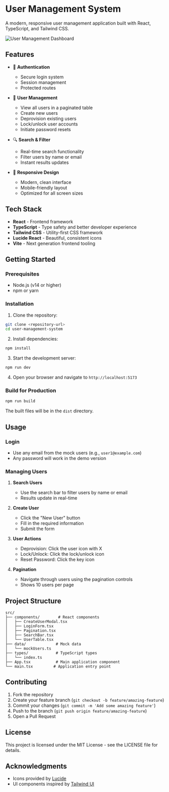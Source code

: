 # User Management System

A modern, responsive user management application built with React, TypeScript, and Tailwind CSS.

![User Management Dashboard](https://images.unsplash.com/photo-1454165804606-c3d57bc86b40?auto=format&fit=crop&q=80&w=2000)

## Features

- 🔐 **Authentication**
  - Secure login system
  - Session management
  - Protected routes

- 👥 **User Management**
  - View all users in a paginated table
  - Create new users
  - Deprovision existing users
  - Lock/unlock user accounts
  - Initiate password resets

- 🔍 **Search & Filter**
  - Real-time search functionality
  - Filter users by name or email
  - Instant results updates

- 📱 **Responsive Design**
  - Modern, clean interface
  - Mobile-friendly layout
  - Optimized for all screen sizes

## Tech Stack

- **React** - Frontend framework
- **TypeScript** - Type safety and better developer experience
- **Tailwind CSS** - Utility-first CSS framework
- **Lucide React** - Beautiful, consistent icons
- **Vite** - Next generation frontend tooling

## Getting Started

### Prerequisites

- Node.js (v14 or higher)
- npm or yarn

### Installation

1. Clone the repository:
```bash
git clone <repository-url>
cd user-management-system
```

2. Install dependencies:
```bash
npm install
```

3. Start the development server:
```bash
npm run dev
```

4. Open your browser and navigate to `http://localhost:5173`

### Build for Production

```bash
npm run build
```

The built files will be in the `dist` directory.

## Usage

### Login

- Use any email from the mock users (e.g., `user1@example.com`)
- Any password will work in the demo version

### Managing Users

1. **Search Users**
   - Use the search bar to filter users by name or email
   - Results update in real-time

2. **Create User**
   - Click the "New User" button
   - Fill in the required information
   - Submit the form

3. **User Actions**
   - Deprovision: Click the user icon with X
   - Lock/Unlock: Click the lock/unlock icon
   - Reset Password: Click the key icon

4. **Pagination**
   - Navigate through users using the pagination controls
   - Shows 10 users per page

## Project Structure

```
src/
├── components/        # React components
│   ├── CreateUserModal.tsx
│   ├── LoginForm.tsx
│   ├── Pagination.tsx
│   ├── SearchBar.tsx
│   └── UserTable.tsx
├── data/             # Mock data
│   └── mockUsers.ts
├── types/            # TypeScript types
│   └── index.ts
├── App.tsx           # Main application component
└── main.tsx         # Application entry point
```

## Contributing

1. Fork the repository
2. Create your feature branch (`git checkout -b feature/amazing-feature`)
3. Commit your changes (`git commit -m 'Add some amazing feature'`)
4. Push to the branch (`git push origin feature/amazing-feature`)
5. Open a Pull Request

## License

This project is licensed under the MIT License - see the LICENSE file for details.

## Acknowledgments

- Icons provided by [Lucide](https://lucide.dev/)
- UI components inspired by [Tailwind UI](https://tailwindui.com/)